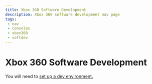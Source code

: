 ```yaml
---
title: Xbox 360 Software Development
description: Xbox 360 software development nav page
tags:
 - nav
 - consoles
 - xbox360
 - softdev
---
```


# Xbox 360 Software Development

You will need to [set up a dev environment.](devenv/index)